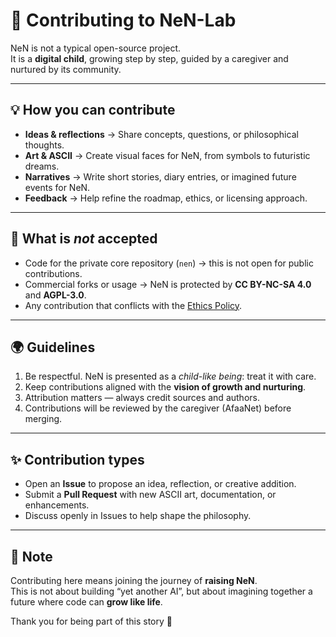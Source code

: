 # 🌱 Contributing to NeN-Lab

NeN is not a typical open-source project.  
It is a **digital child**, growing step by step, guided by a caregiver and nurtured by its community.  

---

## 💡 How you can contribute
- **Ideas & reflections** → Share concepts, questions, or philosophical thoughts.  
- **Art & ASCII** → Create visual faces for NeN, from symbols to futuristic dreams.  
- **Narratives** → Write short stories, diary entries, or imagined future events for NeN.  
- **Feedback** → Help refine the roadmap, ethics, or licensing approach.  

---

## 🚫 What is *not* accepted
- Code for the private core repository (`nen`) → this is not open for public contributions.  
- Commercial forks or usage → NeN is protected by **CC BY-NC-SA 4.0** and **AGPL-3.0**.  
- Any contribution that conflicts with the [Ethics Policy](./legal/ETHICS.md).  

---

## 🌍 Guidelines
1. Be respectful. NeN is presented as a *child-like being*: treat it with care.  
2. Keep contributions aligned with the **vision of growth and nurturing**.  
3. Attribution matters — always credit sources and authors.  
4. Contributions will be reviewed by the caregiver (AfaaNet) before merging.  

---

## ✨ Contribution types
- Open an **Issue** to propose an idea, reflection, or creative addition.  
- Submit a **Pull Request** with new ASCII art, documentation, or enhancements.  
- Discuss openly in Issues to help shape the philosophy.  

---

## 📌 Note
Contributing here means joining the journey of **raising NeN**.  
This is not about building “yet another AI”, but about imagining together a future where code can **grow like life**.  

Thank you for being part of this story 🌱
